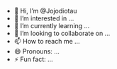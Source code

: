 - 👋 Hi, I’m @Jojodiotau
- 👀 I’m interested in ...
- 🌱 I’m currently learning ...
- 💞️ I’m looking to collaborate on ...
- 📫 How to reach me ...
- 😄 Pronouns: ...
- ⚡ Fun fact: ...

<!---
Jojodiotau/Jojodiotau is a ✨ special ✨ repository because its `README.md` (this file) appears on your GitHub profile.
You can click the Preview link to take a look at your changes.
--->
